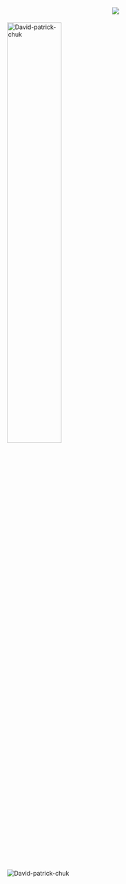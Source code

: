 <h1 align="center">
  <a href="https://git.io/typing-svg">
    <img src="https://readme-typing-svg.herokuapp.com/?lines=Hello,+There!+👋;This+is+David+Patty....;Nice+to+meet+you!&center=true&size=30">
  </a>
</h1>
<p><img align="center" style="width:50%" src="https://github-readme-streak-stats.herokuapp.com/?user=David-patrick-chuk&theme=highcontrast" alt="David-patrick-chuk" /></p>
<p align="left"> <img src="https://komarev.com/ghpvc/?username=David-patrick-chuks&label=Profile%20views&color=0e75b6&style=flat-square" alt="David-patrick-chuk" /> </p>





